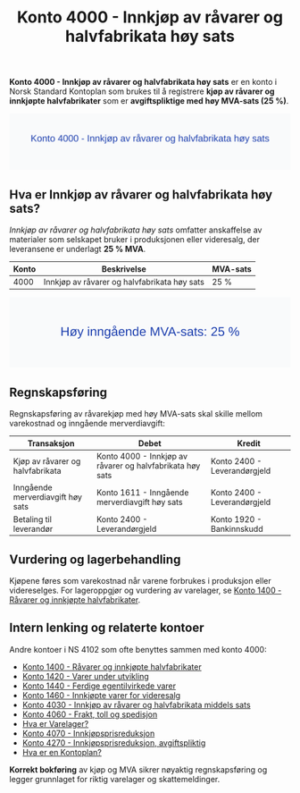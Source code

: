 ﻿---
title: "Konto 4000 - Innkjøp av råvarer og halvfabrikata høy sats"
meta_title: "4000-innkjop-av-raavarer-og-halvfabrikata-hoy-sats"
meta_description: '**Konto 4000 - Innkjøp av råvarer og halvfabrikata høy sats** er en konto i Norsk Standard Kontoplan som brukes til å registrere **kjøp av råvarer og innk...'
slug: 4000-innkjop-av-raavarer-og-halvfabrikata-hoy-sats
type: blog
layout: pages/single
---

**Konto 4000 - Innkjøp av råvarer og halvfabrikata høy sats** er en konto i Norsk Standard Kontoplan som brukes til å registrere **kjøp av råvarer og innkjøpte halvfabrikater** som er **avgiftspliktige med høy MVA-sats (25 %)**.

![Illustrasjon av konto 4000 Innkjøp av råvarer og halvfabrikata høy sats](4000-innkjop-av-raavarer-og-halvfabrikata-hoy-sats-image.svg)

## Hva er Innkjøp av råvarer og halvfabrikata høy sats?

*Innkjøp av råvarer og halvfabrikata høy sats* omfatter anskaffelse av materialer som selskapet bruker i produksjonen eller videresalg, der leveransene er underlagt **25 % MVA**.

| Konto | Beskrivelse                                              | MVA-sats |
|-------|----------------------------------------------------------|----------|
| 4000  | Innkjøp av råvarer og halvfabrikata høy sats             | 25 %     |

![Høy inngående MVA-sats 25 %](4000-mva-hoy-sats.svg)

## Regnskapsføring

Regnskapsføring av råvarekjøp med høy MVA-sats skal skille mellom varekostnad og inngående merverdiavgift:

| Transaksjon                          | Debet                                                      | Kredit                            |
|--------------------------------------|------------------------------------------------------------|-----------------------------------|
| Kjøp av råvarer og halvfabrikata     | Konto 4000 - Innkjøp av råvarer og halvfabrikata høy sats    | Konto 2400 - Leverandørgjeld      |
| Inngående merverdiavgift høy sats    | Konto 1611 - Inngående merverdiavgift høy sats             | Konto 2400 - Leverandørgjeld      |
| Betaling til leverandør              | Konto 2400 - Leverandørgjeld                                | Konto 1920 - Bankinnskudd         |

## Vurdering og lagerbehandling

Kjøpene føres som varekostnad når varene forbrukes i produksjon eller videreselges. For lageroppgjør og vurdering av varelager, se [Konto 1400 - Råvarer og innkjøpte halvfabrikater](/blogs/kontoplan/1400-raavarer-og-innkjopte-halvfabrikater "Konto 1400 - Råvarer og innkjøpte halvfabrikater").

## Intern lenking og relaterte kontoer

Andre kontoer i NS 4102 som ofte benyttes sammen med konto 4000:

* [Konto 1400 - Råvarer og innkjøpte halvfabrikater](/blogs/kontoplan/1400-raavarer-og-innkjopte-halvfabrikater "Konto 1400 - Råvarer og innkjøpte halvfabrikater")
* [Konto 1420 - Varer under utvikling](/blogs/kontoplan/1420-varer-under-utvikling "Konto 1420 - Varer under utvikling")
* [Konto 1440 - Ferdige egentilvirkede varer](/blogs/kontoplan/1440-ferdige-egentilvirkede-varer "Konto 1440 - Ferdige egentilvirkede varer")
* [Konto 1460 - Innkjøpte varer for videresalg](/blogs/kontoplan/1460-innkjopte-varer-for-videresalg "Konto 1460 - Innkjøpte varer for videresalg")
* [Konto 4030 - Innkjøp av råvarer og halvfabrikata middels sats](/blogs/kontoplan/4030-innkjop-av-raavarer-og-halvfabrikata-middels-sats "Konto 4030 - Innkjøp av råvarer og halvfabrikata middels sats")
* [Konto 4060 - Frakt, toll og spedisjon](/blogs/kontoplan/4060-frakt-toll-og-spedisjon "Konto 4060 - Frakt, toll og spedisjon")
* [Hva er Varelager?](/blogs/regnskap/hva-er-varelager "Hva er Varelager? Komplett Guide til Lagerføring og Verdivurdering")
* [Konto 4070 - Innkjøpsprisreduksjon](/blogs/kontoplan/4070-innkjopsprisreduksjon "Konto 4070 - Innkjøpsprisreduksjon")
* [Konto 4270 - Innkjøpsprisreduksjon, avgiftspliktig](/blogs/kontoplan/4270-innkjopsprisreduksjon-avgiftspliktig "Konto 4270 - Innkjøpsprisreduksjon, avgiftspliktig")
* [Hva er en Kontoplan?](/blogs/regnskap/hva-er-kontoplan "Hva er en Kontoplan? Komplett Guide til Kontoplaner i Norsk Regnskap")

**Korrekt bokføring** av kjøp og MVA sikrer nøyaktig regnskapsføring og legger grunnlaget for riktig varelager og skattemeldinger.






